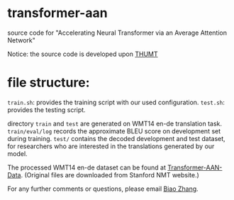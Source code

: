 # transformer-aan
source code for "Accelerating Neural Transformer via an Average Attention Network"

Notice: the source code is developed upon <a href="https://github.com/thumt/THUMT">THUMT</a>

# file structure:
`train.sh`: provides the training script with our used configuration.
`test.sh`: provides the testing script.


directory `train` and `test` are generated on WMT14 en-de translation task.
`train/eval/log` records the approximate BLEU score on development set during training.
`test/` contains the decoded development and test dataset, for researchers who are interested in the translations generated by our model.

The processed WMT14 en-de dataset can be found at <a href="https://drive.google.com/open?id=15WRLfle66CO1zIGKbyz0FsFmUcINyb4X">Transformer-AAN-Data</a>. (Original files are downloaded from Stanford NMT website.)


For any further comments or questions, please email <a href="mailto:zb@stu.xmu.edu.cn">Biao Zhang</a>.
